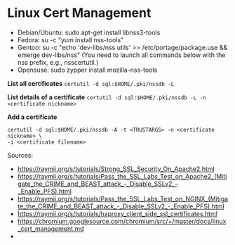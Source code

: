 Linux Cert Management
===================


 * Debian/Ubuntu: sudo apt-get install libnss3-tools
 * Fedora: su -c "yum install nss-tools"
 *  Gentoo: su -c "echo 'dev-libs/nss utils' >> /etc/portage/package.use && emerge dev-libs/nss" (You need to launch all commands below with the nss prefix, e.g., nsscertutil.)
 * Opensuse: sudo zypper install mozilla-nss-tools

**List all certificates**
`certutil -d sql:$HOME/.pki/nssdb -L`

**List details of a certificate**
`certutil -d sql:$HOME/.pki/nssdb -L -n <certificate nickname>`

**Add a certificate**
```
certutil -d sql:$HOME/.pki/nssdb -A -t <TRUSTARGS> -n <certificate nickname> \
-i <certificate filename>
```



Sources: 
* https://raymii.org/s/tutorials/Strong_SSL_Security_On_Apache2.html
* https://raymii.org/s/tutorials/Pass_the_SSL_Labs_Test_on_Apache2_(Mitigate_the_CRIME_and_BEAST_attack_-_Disable_SSLv2_-_Enable_PFS).html
* https://raymii.org/s/tutorials/Pass_the_SSL_Labs_Test_on_NGINX_(Mitigate_the_CRIME_and_BEAST_attack_-_Disable_SSLv2_-_Enable_PFS).html
* https://raymii.org/s/tutorials/haproxy_client_side_ssl_certificates.html
* https://chromium.googlesource.com/chromium/src/+/master/docs/linux_cert_management.md
* 